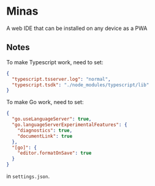 # Minas

A web IDE that can be installed on any device as a PWA

## Notes

To make Typescript work, need to set:

```json
{
  "typescript.tsserver.log": "normal",
  "typescript.tsdk": "./node_modules/typescript/lib"
}
```

To make Go work, need to set:

```json
{
  "go.useLanguageServer": true,
  "go.languageServerExperimentalFeatures": {
    "diagnostics": true,
    "documentLink": true
  },
  "[go]": {
    "editor.formatOnSave": true
  }
}
```

in `settings.json`.
